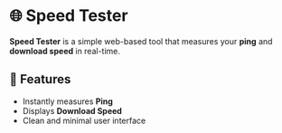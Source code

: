 # 🌐 Speed Tester

**Speed Tester** is a simple web-based tool that measures your **ping** and **download speed** in real-time.

## 🚀 Features

- Instantly measures **Ping**
- Displays **Download Speed**
- Clean and minimal user interface
